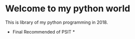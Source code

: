 # Welcome to my python world
This is library of my python programming in 2018.
* Final Recommended of PSIT *
